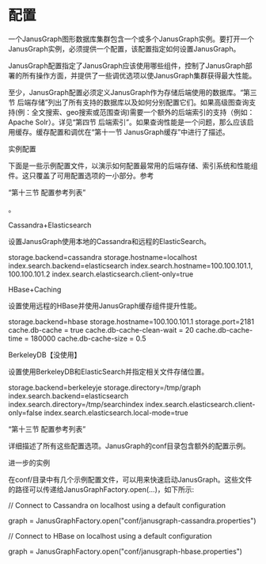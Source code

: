 # 配置

一个JanusGraph图形数据库集群包含一个或多个JanusGraph实例。要打开一个JanusGraph实例，必须提供一个配置，该配置指定如何设置JanusGraph。

JanusGraph配置指定了JanusGraph应该使用哪些组件，控制了JanusGraph部署的所有操作方面，并提供了一些调优选项以使JanusGraph集群获得最大性能。

至少，JanusGraph配置必须定义JanusGraph作为存储后端使用的数据库。“第三节 后端存储”列出了所有支持的数据库以及如何分别配置它们。如果高级图查询支持\(例：全文搜索、geo搜索或范围查询\)需要一个额外的后端索引的支持（例如：Apache Solr）。详见“第四节 后端索引”。如果查询性能是一个问题，那么应该启用缓存。缓存配置和调优在“第十一节 JanusGraph缓存”中进行了描述。

实例配置

下面是一些示例配置文件，以演示如何配置最常用的后端存储、索引系统和性能组件。这只覆盖了可用配置选项的一小部分。参考

“第十三节 配置参考列表”

。

Cassandra+Elasticsearch

设置JanusGraph使用本地的Cassandra和远程的ElasticSearch。

storage.backend=cassandra storage.hostname=localhost index.search.backend=elasticsearch index.search.hostname=100.100.101.1, 100.100.101.2 index.search.elasticsearch.client-only=true

HBase+Caching

设置使用远程的HBase并使用JanusGraph缓存组件提升性能。

storage.backend=hbase storage.hostname=100.100.101.1 storage.port=2181 cache.db-cache = true cache.db-cache-clean-wait = 20 cache.db-cache-time = 180000 cache.db-cache-size = 0.5

BerkeleyDB【没使用】

设置使用BerkeleyDB和ElasticSearch并指定相关文件存储位置。

storage.backend=berkeleyje storage.directory=/tmp/graph index.search.backend=elasticsearch index.search.directory=/tmp/searchindex index.search.elasticsearch.client-only=false index.search.elasticsearch.local-mode=true

“第十三节 配置参考列表”

详细描述了所有这些配置选项。JanusGraph的conf目录包含额外的配置示例。

进一步的实例

在conf/目录中有几个示例配置文件，可以用来快速启动JanusGraph。这些文件的路径可以传递给JanusGraphFactory.open\(…\)，如下所示:

// Connect to Cassandra on localhost using a default configuration

graph = JanusGraphFactory.open\("conf/janusgraph-cassandra.properties"\)

// Connect to HBase on localhost using a default configuration

graph = JanusGraphFactory.open\("conf/janusgraph-hbase.properties"\)

